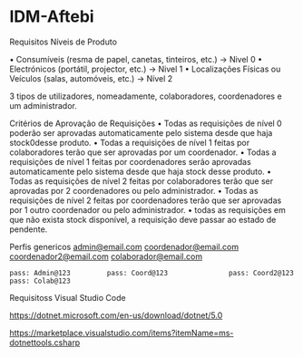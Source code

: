 # IDM-Aftebi

Requisitos
  Níveis de Produto
  
• Consumíveis (resma de papel, canetas, tinteiros, etc.) → Nivel 0
• Electrónicos (portátil, projector, etc.) → Nivel 1
• Localizações Físicas ou Veículos (salas, automóveis, etc.) → Nível 2

3 tipos de utilizadores, nomeadamente, colaboradores, coordenadores e um administrador.

Critérios de Aprovação de Requisições
• Todas as requisições de nível 0 poderão ser aprovadas automaticamente pelo sistema desde que haja stock0desse produto.
• Todas a requisições de nível 1 feitas por colaboradores terão que ser aprovadas por um coordenador.
• Todas a requisições de nível 1 feitas por coordenadores serão aprovadas automaticamente pelo sistema desde
que haja stock desse produto.
• Todas as requisições de nível 2 feitas por colaboradores terão que ser aprovadas por 2 coordenadores ou pelo
administrador.
• Todas as requisições de nível 2 feitas por coordenadores terão que ser aprovadas por 1 outro coordenador ou
pelo administrador.
• todas as requisições em que não exista stock disponível, a requisição deve passar ao estado de pendente.

Perfis genericos
    admin@email.com         coordenador@email.com         coordenador2@email.com            colaborador@email.com

    pass: Admin@123         pass: Coord@123               pass: Coord2@123                  pass: Colab@123


Requisitoss
Visual Studio Code

https://dotnet.microsoft.com/en-us/download/dotnet/5.0

https://marketplace.visualstudio.com/items?itemName=ms-dotnettools.csharp
